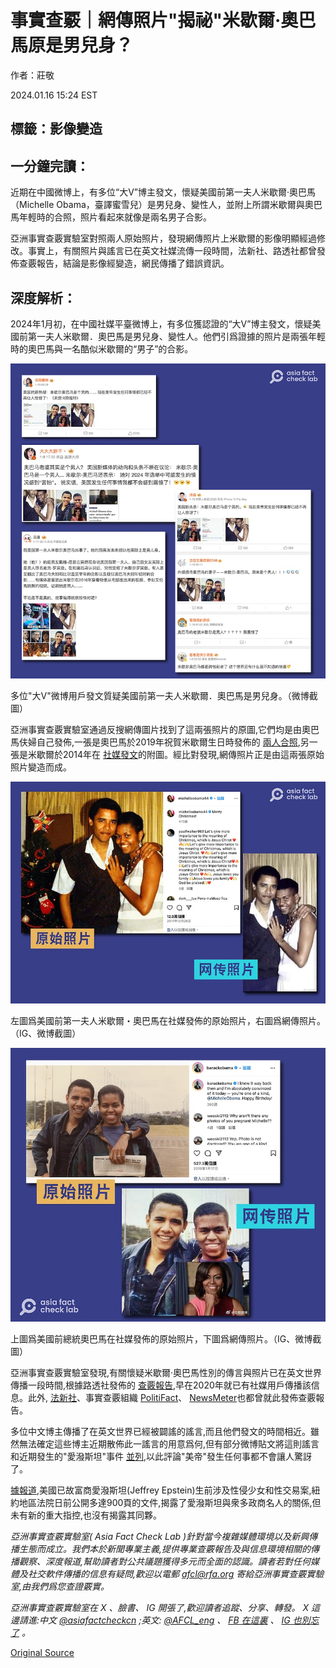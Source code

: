 # 事實查覈｜網傳照片"揭祕"米歇爾·奧巴馬原是男兒身？

作者：莊敬

2024.01.16 15:24 EST

## 標籤：影像變造

## 一分鐘完讀：

近期在中國微博上，有多位“大V”博主發文，懷疑美國前第一夫人米歇爾·奧巴馬（Michelle Obama，臺譯蜜雪兒）是男兒身、變性人，並附上所謂米歇爾與奧巴馬年輕時的合照，照片看起來就像是兩名男子合影。

亞洲事實查覈實驗室對照兩人原始照片，發現網傳照片上米歇爾的影像明顯經過修改。事實上，有關照片與謠言已在英文社媒流傳一段時間，法新社、路透社都曾發佈查覈報告，結論是影像經變造，網民傳播了錯誤資訊。

## 深度解析：

2024年1月初，在中國社媒平臺微博上，有多位獲認證的“大V”博主發文，懷疑美國前第一夫人米歇爾．奧巴馬是男兒身、變性人。他們引爲證據的照片是兩張年輕時的奧巴馬與一名酷似米歇爾的“男子”的合影。

![多位"大V"微博用戶發文質疑美國前第一夫人米歇爾．奧巴馬是男兒身。（微博截圖）](images/NR7CUEUVWFHFVHDGD7YRJYPWFE.png)

多位"大V"微博用戶發文質疑美國前第一夫人米歇爾．奧巴馬是男兒身。（微博截圖）

亞洲事實查覈實驗室通過反搜網傳圖片找到了這兩張照片的原圖,它們均是由奧巴馬伕婦自己發佈,一張是奧巴馬於2019年祝賀米歇爾生日時發佈的 [兩人合照](https://www.instagram.com/p/BsvW9O-A387/?utm_source=ig_embed&ig_rid=9fec2e72-20e2-4567-b697-ae49703b6f5c),另一張是米歇爾於2014年在 [社媒發文](https://www.instagram.com/p/xCiLtlPZIe/?utm_source=ig_embed&ig_rid=b013b423-382b-48ab-8657-f98d0e5978f9)的附圖。經比對發現,網傳照片正是由這兩張原始照片變造而成。

![左圖爲美國前第一夫人米歇爾・奧巴馬在社媒發佈的原始照片，右圖爲網傳照片。（IG、微博截圖）](images/EI4IKLUFPPMH47QZPFFKPV7M2Y.png)

左圖爲美國前第一夫人米歇爾・奧巴馬在社媒發佈的原始照片，右圖爲網傳照片。（IG、微博截圖）

![上圖爲美國前總統奧巴馬在社媒發佈的原始照片，下圖爲網傳照片。（IG、微博截圖）](images/2SI4XV6M2VP5TKE74YGWNCSESM.png)

上圖爲美國前總統奧巴馬在社媒發佈的原始照片，下圖爲網傳照片。（IG、微博截圖）

亞洲事實查覈實驗室發現,有關懷疑米歇爾·奧巴馬性別的傳言與照片已在英文世界傳播一段時間,根據路透社發佈的 [查覈報告](https://www.reuters.com/article/idUSKBN26X2E9/),早在2020年就已有社媒用戶傳播該信息。此外, [法新社](https://factcheck.afp.com/doc.afp.com.33KL9AZ)、事實查覈組織 [PolitiFact](https://www.politifact.com/factchecks/2023/feb/28/facebook-posts/michelle-obama-was-never-man/)、 [NewsMeter](https://newsmeter.in/about-newsmeter-2)也都曾就此發佈查覈報告。

多位中文博主傳播了在英文世界已經被闢謠的謠言,而且他們發文的時間相近。雖然無法確定這些博主近期散佈此一謠言的用意爲何,但有部分微博貼文將這則謠言和近期發生的"愛潑斯坦"事件 [並列](https://m.weibo.cn/detail/4988327576999682),以此評論"美帝"發生任何事都不會讓人驚訝了。

[據報道](https://www.bbc.com/zhongwen/trad/world-67890505),美國已故富商愛潑斯坦(Jeffrey Epstein)生前涉及性侵少女和性交易案,紐約地區法院日前公開多達900頁的文件,揭露了愛潑斯坦與衆多政商名人的關係,但未有新的重大指控,也沒有揭露其同夥。

*亞洲事實查覈實驗室(* *Asia Fact Check Lab* *)針對當今複雜媒體環境以及新興傳播生態而成立。我們本於新聞專業主義,提供專業查覈報告及與信息環境相關的傳播觀察、深度報道,幫助讀者對公共議題獲得多元而全面的認識。讀者若對任何媒體及社交軟件傳播的信息有疑問,歡迎以電郵* *afcl@rfa.org* *寄給亞洲事實查覈實驗室,由我們爲您查證覈實。*

*亞洲事實查覈實驗室在* *X* *、臉書、* *IG* *開張了,歡迎讀者追蹤、分享、轉發。* *X* *這邊請進:中文*  [*@asiafactcheckcn*](https://twitter.com/asiafactcheckcn)  *;英文:*  [*@AFCL\_eng*](https://twitter.com/AFCL_eng)  *、*  [*FB* *在這裏*](https://www.facebook.com/asiafactchecklabcn)  *、*  [*IG* *也別忘了*](https://www.instagram.com/asiafactchecklab/)  *。*



[Original Source](https://www.rfa.org/mandarin/shishi-hecha/hc-01162024151933.html)
